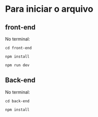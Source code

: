 # Para iniciar o arquivo
## front-end
No terminal:
```
cd front-end
```
```
npm install
```
```
npm run dev
```

## Back-end
No terminal:
```
cd back-end
```
```
npm install
```